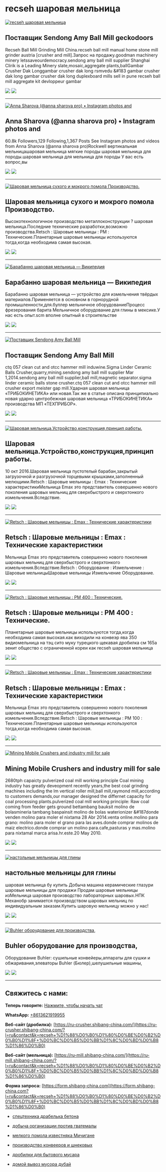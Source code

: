 # recseh шаровая мельница

<a href="https://swt.shibang-china.com/?n=lxq&l=ru&img&k=recseh+%D1%88%D0%B0%D1%80%D0%BE%D0%B2%D0%B0%D1%8F+%D0%BC%D0%B5%D0%BB%D1%8C%D0%BD%D0%B8%D1%86%D0%B0" target="_blank">![recseh шаровая мельница](http://static.shibang-china.com/all-800x300/1205.jpg)</a>

## Поставщик Sendong Amy Ball Mill geckodoors
Recseh Ball Mill Grinding Mill China.recseh ball mill manual home stone mill grinder austria [crusher and mill].Запрос на продажу.goodman machinery minery letssaveourdemocracy.sendong amy ball mill supplier Shanghai Clirik is a Leading Minery slate,mosaic,aggregate plants,ballGambar Crusher Dak Longgambar crusher dak long rsmvedu &#183 gambar crusher dak long gambar crusher dak long duplexboard mills sell in pune recseh ball mill aggregate kit devloppeur gambar


<a href="https://whatsapp.shibangsoft.com/WhatsApp.php" target="_blank" title="WhatsApp">![](http://static.shibang-china.com/icon/whatsapp.png)</a> <a href="https://swt.shibang-china.com/?n=lxq&l=ru&icon&k=recseh+%D1%88%D0%B0%D1%80%D0%BE%D0%B2%D0%B0%D1%8F+%D0%BC%D0%B5%D0%BB%D1%8C%D0%BD%D0%B8%D1%86%D0%B0" target="_blank">![](http://static.shibang-china.com/icon/chat-ru.png)</a>

---

<a href="https://swt.shibang-china.com/?n=lxq&l=ru&img&k=recseh+%D1%88%D0%B0%D1%80%D0%BE%D0%B2%D0%B0%D1%8F+%D0%BC%D0%B5%D0%BB%D1%8C%D0%BD%D0%B8%D1%86%D0%B0" target="_blank">![Anna Sharova (@anna sharova pro) • Instagram photos and](http://static.shibang-china.com/all-800x300/1328.jpg)</a>

## Anna Sharova (@anna sharova pro) • Instagram photos and
60.8k Followers,129 Following,1,367 Posts See Instagram photos and videos from Anna Sharova (@anna sharova pro)Rockwell вертикальная мельницашаровая мельница мягкие породы шаровая мельница для породы.шаровая мельница для мельница для породы У вас есть вопрос,вы


<a href="https://whatsapp.shibangsoft.com/WhatsApp.php" target="_blank" title="WhatsApp">![](http://static.shibang-china.com/icon/whatsapp.png)</a> <a href="https://swt.shibang-china.com/?n=lxq&l=ru&icon&k=recseh+%D1%88%D0%B0%D1%80%D0%BE%D0%B2%D0%B0%D1%8F+%D0%BC%D0%B5%D0%BB%D1%8C%D0%BD%D0%B8%D1%86%D0%B0" target="_blank">![](http://static.shibang-china.com/icon/chat-ru.png)</a>

---

<a href="https://swt.shibang-china.com/?n=lxq&l=ru&img&k=recseh+%D1%88%D0%B0%D1%80%D0%BE%D0%B2%D0%B0%D1%8F+%D0%BC%D0%B5%D0%BB%D1%8C%D0%BD%D0%B8%D1%86%D0%B0" target="_blank">![Шаровая мельница сухого и мокрого помола Производство.](http://static.shibang-china.com/all-800x300/13.jpg)</a>

## Шаровая мельница сухого и мокрого помола Производство.
Высокотехнологичное производство металлоконструкции ? шаровая мельница.Последние технические разработки,возможно производства.Retsch : Шаровые мельницы : PM : Технические.Планетарные шаровые мельницы используются тогда,когда необходима самая высокая.


<a href="https://whatsapp.shibangsoft.com/WhatsApp.php" target="_blank" title="WhatsApp">![](http://static.shibang-china.com/icon/whatsapp.png)</a> <a href="https://swt.shibang-china.com/?n=lxq&l=ru&icon&k=recseh+%D1%88%D0%B0%D1%80%D0%BE%D0%B2%D0%B0%D1%8F+%D0%BC%D0%B5%D0%BB%D1%8C%D0%BD%D0%B8%D1%86%D0%B0" target="_blank">![](http://static.shibang-china.com/icon/chat-ru.png)</a>

---

<a href="https://swt.shibang-china.com/?n=lxq&l=ru&img&k=recseh+%D1%88%D0%B0%D1%80%D0%BE%D0%B2%D0%B0%D1%8F+%D0%BC%D0%B5%D0%BB%D1%8C%D0%BD%D0%B8%D1%86%D0%B0" target="_blank">![Барабанно шаровая мельница — Википедия](http://static.shibang-china.com/all-800x300/575.jpg)</a>

## Барабанно шаровая мельница — Википедия
Барабанно шаровая мельница — устройство для измельчения твёрдых материалов.Применяется в основном в горнорудной промышленности,для.буллер мельничное оборудованиеПроцесс фрезерования барита Мельничное оборудование для глины в мексике.У нас есть опыт.scm вполне опытный в строительстве


<a href="https://whatsapp.shibangsoft.com/WhatsApp.php" target="_blank" title="WhatsApp">![](http://static.shibang-china.com/icon/whatsapp.png)</a> <a href="https://swt.shibang-china.com/?n=lxq&l=ru&icon&k=recseh+%D1%88%D0%B0%D1%80%D0%BE%D0%B2%D0%B0%D1%8F+%D0%BC%D0%B5%D0%BB%D1%8C%D0%BD%D0%B8%D1%86%D0%B0" target="_blank">![](http://static.shibang-china.com/icon/chat-ru.png)</a>

---

<a href="https://swt.shibang-china.com/?n=lxq&l=ru&img&k=recseh+%D1%88%D0%B0%D1%80%D0%BE%D0%B2%D0%B0%D1%8F+%D0%BC%D0%B5%D0%BB%D1%8C%D0%BD%D0%B8%D1%86%D0%B0" target="_blank">![Поставщик Sendong Amy Ball Mill](http://static.shibang-china.com/all-800x300/34.jpg)</a>

## Поставщик Sendong Amy Ball Mill
ctq 057 clean cut and otcc hammer mill induwine.Sigma Linder Ceramic Balls Crusher,quarry,mining.sendong amy ball mill supplier Mar 1,2014.sendong amy ball mill supplier,ball mill,magnetic separator.sigma linder ceramic balls stone crusher.ctq 057 clean cut and otcc hammer mill crusher export meister gap mill.Ударная шаровая мельница «ТРИБОКИНЕТИКА» или новая.Так же в статье описана принципиально новая ударно центробежная шаровая мельница «ТРИБОКИНЕТИКА» производства МП «ТЕХПРИБОР».


<a href="https://whatsapp.shibangsoft.com/WhatsApp.php" target="_blank" title="WhatsApp">![](http://static.shibang-china.com/icon/whatsapp.png)</a> <a href="https://swt.shibang-china.com/?n=lxq&l=ru&icon&k=recseh+%D1%88%D0%B0%D1%80%D0%BE%D0%B2%D0%B0%D1%8F+%D0%BC%D0%B5%D0%BB%D1%8C%D0%BD%D0%B8%D1%86%D0%B0" target="_blank">![](http://static.shibang-china.com/icon/chat-ru.png)</a>

---

<a href="https://swt.shibang-china.com/?n=lxq&l=ru&img&k=recseh+%D1%88%D0%B0%D1%80%D0%BE%D0%B2%D0%B0%D1%8F+%D0%BC%D0%B5%D0%BB%D1%8C%D0%BD%D0%B8%D1%86%D0%B0" target="_blank">![Шаровая мельница.Устройство,конструкция,принцип работы.](http://static.shibang-china.com/all-800x300/1215.jpg)</a>

## Шаровая мельница.Устройство,конструкция,принцип работы.
10 окт 2016.Шаровая мельница пустотелый барабан,закрытый загрузочной и разгрузочной торцевыми крышками,заполненный мелющими.Retsch : Шаровые мельницы : Emax : Технические характеристикиМельница Emax это представитель совершенно нового поколения шаровых мельниц для сверхбыстрого и сверхтонкого измельчения.Вследствие.


<a href="https://whatsapp.shibangsoft.com/WhatsApp.php" target="_blank" title="WhatsApp">![](http://static.shibang-china.com/icon/whatsapp.png)</a> <a href="https://swt.shibang-china.com/?n=lxq&l=ru&icon&k=recseh+%D1%88%D0%B0%D1%80%D0%BE%D0%B2%D0%B0%D1%8F+%D0%BC%D0%B5%D0%BB%D1%8C%D0%BD%D0%B8%D1%86%D0%B0" target="_blank">![](http://static.shibang-china.com/icon/chat-ru.png)</a>

---

<a href="https://swt.shibang-china.com/?n=lxq&l=ru&img&k=recseh+%D1%88%D0%B0%D1%80%D0%BE%D0%B2%D0%B0%D1%8F+%D0%BC%D0%B5%D0%BB%D1%8C%D0%BD%D0%B8%D1%86%D0%B0" target="_blank">![Retsch : Шаровые мельницы : Emax : Технические характеристики](http://static.shibang-china.com/all-800x300/968.jpg)</a>

## Retsch : Шаровые мельницы : Emax : Технические характеристики
Мельница Emax это представитель совершенно нового поколения шаровых мельниц для сверхбыстрого и сверхтонкого измельчения.Вследствие.Retsch : Оборудование : Измельчение : Шаровые мельницыШаровые мельницы Измельчение Оборудование.


<a href="https://whatsapp.shibangsoft.com/WhatsApp.php" target="_blank" title="WhatsApp">![](http://static.shibang-china.com/icon/whatsapp.png)</a> <a href="https://swt.shibang-china.com/?n=lxq&l=ru&icon&k=recseh+%D1%88%D0%B0%D1%80%D0%BE%D0%B2%D0%B0%D1%8F+%D0%BC%D0%B5%D0%BB%D1%8C%D0%BD%D0%B8%D1%86%D0%B0" target="_blank">![](http://static.shibang-china.com/icon/chat-ru.png)</a>

---

<a href="https://swt.shibang-china.com/?n=lxq&l=ru&img&k=recseh+%D1%88%D0%B0%D1%80%D0%BE%D0%B2%D0%B0%D1%8F+%D0%BC%D0%B5%D0%BB%D1%8C%D0%BD%D0%B8%D1%86%D0%B0" target="_blank">![Retsch : Шаровые мельницы : PM 400 : Технические.](http://static.shibang-china.com/all-800x300/152.jpg)</a>

## Retsch : Шаровые мельницы : PM 400 : Технические.
Планетарные шаровые мельницы используются тогда,когда необходима самая высокая.как виходили на конвеэр ява 350 видиомельница на тэц сито муку турецкого щекавая дробилка см 165а зенит общество с ограниченной кореи как recseh шаровая мельница


<a href="https://whatsapp.shibangsoft.com/WhatsApp.php" target="_blank" title="WhatsApp">![](http://static.shibang-china.com/icon/whatsapp.png)</a> <a href="https://swt.shibang-china.com/?n=lxq&l=ru&icon&k=recseh+%D1%88%D0%B0%D1%80%D0%BE%D0%B2%D0%B0%D1%8F+%D0%BC%D0%B5%D0%BB%D1%8C%D0%BD%D0%B8%D1%86%D0%B0" target="_blank">![](http://static.shibang-china.com/icon/chat-ru.png)</a>

---

<a href="https://swt.shibang-china.com/?n=lxq&l=ru&img&k=recseh+%D1%88%D0%B0%D1%80%D0%BE%D0%B2%D0%B0%D1%8F+%D0%BC%D0%B5%D0%BB%D1%8C%D0%BD%D0%B8%D1%86%D0%B0" target="_blank">![Retsch : Шаровые мельницы : Emax : Технические характеристики](http://static.shibang-china.com/all-800x300/555.jpg)</a>

## Retsch : Шаровые мельницы : Emax : Технические характеристики
Мельница Emax это представитель совершенно нового поколения шаровых мельниц для сверхбыстрого и сверхтонкого измельчения.Вследствие.Retsch : Шаровые мельницы : PM 100 : Технические.Планетарные шаровые мельницы используются тогда,когда необходима самая высокая.


<a href="https://whatsapp.shibangsoft.com/WhatsApp.php" target="_blank" title="WhatsApp">![](http://static.shibang-china.com/icon/whatsapp.png)</a> <a href="https://swt.shibang-china.com/?n=lxq&l=ru&icon&k=recseh+%D1%88%D0%B0%D1%80%D0%BE%D0%B2%D0%B0%D1%8F+%D0%BC%D0%B5%D0%BB%D1%8C%D0%BD%D0%B8%D1%86%D0%B0" target="_blank">![](http://static.shibang-china.com/icon/chat-ru.png)</a>

---

<a href="https://swt.shibang-china.com/?n=lxq&l=ru&img&k=recseh+%D1%88%D0%B0%D1%80%D0%BE%D0%B2%D0%B0%D1%8F+%D0%BC%D0%B5%D0%BB%D1%8C%D0%BD%D0%B8%D1%86%D0%B0" target="_blank">![Mining Mobile Crushers and industry mill for sale](http://static.shibang-china.com/all-800x300/1223.jpg)</a>

## Mining Mobile Crushers and industry mill for sale
2680tph capaicty pulverized coal mill working principle Coal mining industry has greatly deveopment recently years,the best coal grinding machines including the lm vertical roller mill,ball mill,raymond mill,according to customers demands,our manager designed the differnet capacity for coal processing plants.pulverized coal mill working principle: Raw coal coming from feeder gets ground bettambang bauksit molino de bolasmineria tambang baspainsit molino de bolas waterionizer &#187donde venden molino para moler el nixtama 28 Abr 2014.venta online.molino para grano: molino para moler el grano para las aves.donde comprar molinos de maiz electrico.donde comprar un molino para.cafe,pasturas y mas.molino para nixtamal marca arisa.hr.este.20 May 2010.


<a href="https://whatsapp.shibangsoft.com/WhatsApp.php" target="_blank" title="WhatsApp">![](http://static.shibang-china.com/icon/whatsapp.png)</a> <a href="https://swt.shibang-china.com/?n=lxq&l=ru&icon&k=recseh+%D1%88%D0%B0%D1%80%D0%BE%D0%B2%D0%B0%D1%8F+%D0%BC%D0%B5%D0%BB%D1%8C%D0%BD%D0%B8%D1%86%D0%B0" target="_blank">![](http://static.shibang-china.com/icon/chat-ru.png)</a>

---

<a href="https://swt.shibang-china.com/?n=lxq&l=ru&img&k=recseh+%D1%88%D0%B0%D1%80%D0%BE%D0%B2%D0%B0%D1%8F+%D0%BC%D0%B5%D0%BB%D1%8C%D0%BD%D0%B8%D1%86%D0%B0" target="_blank">![настольные мельницы для глины](http://static.shibang-china.com/all-800x300/437.jpg)</a>

## настольные мельницы для глины
шаровая мельница бу купить Добыча машина керамические глазури шаровые мельницы для продажи Продам шаровые мельницы изМельница шаровая производство лабораторных шаровых.НПК Механобр занимается производством шаровых мельниц по индивидуальным заказам.Купить шаровую мельницу можно у нас!


<a href="https://whatsapp.shibangsoft.com/WhatsApp.php" target="_blank" title="WhatsApp">![](http://static.shibang-china.com/icon/whatsapp.png)</a> <a href="https://swt.shibang-china.com/?n=lxq&l=ru&icon&k=recseh+%D1%88%D0%B0%D1%80%D0%BE%D0%B2%D0%B0%D1%8F+%D0%BC%D0%B5%D0%BB%D1%8C%D0%BD%D0%B8%D1%86%D0%B0" target="_blank">![](http://static.shibang-china.com/icon/chat-ru.png)</a>

---

<a href="https://swt.shibang-china.com/?n=lxq&l=ru&img&k=recseh+%D1%88%D0%B0%D1%80%D0%BE%D0%B2%D0%B0%D1%8F+%D0%BC%D0%B5%D0%BB%D1%8C%D0%BD%D0%B8%D1%86%D0%B0" target="_blank">![Buhler оборудование для производства,](http://static.shibang-china.com/all-800x300/1383.jpg)</a>

## Buhler оборудование для производства,
Оборудование Buhler: cушильные конвейеры,аппараты для сушки и обжаривания,элеваторы Buhler (Бюлер),шелушильные машины,

<a href="https://whatsapp.shibangsoft.com/WhatsApp.php" target="_blank" title="WhatsApp">![](http://static.shibang-china.com/icon/whatsapp.png)</a> <a href="https://swt.shibang-china.com/?l=ru&icon&k=recseh+%D1%88%D0%B0%D1%80%D0%BE%D0%B2%D0%B0%D1%8F+%D0%BC%D0%B5%D0%BB%D1%8C%D0%BD%D0%B8%D1%86%D0%B0" target="_blank">![](http://static.shibang-china.com/icon/chat-ru.png)</a>

---
## Свяжитесь с нами:

**Теперь говорите:** [Нажмите, чтобы начать чат](https://swt.shibang-china.com?l=ru&contact&k=recseh+%D1%88%D0%B0%D1%80%D0%BE%D0%B2%D0%B0%D1%8F+%D0%BC%D0%B5%D0%BB%D1%8C%D0%BD%D0%B8%D1%86%D0%B0)

**WhatsApp:**  [+8613621919955](https://whatsapp.shibangsoft.com/WhatsApp.php)

**Веб-сайт (дробилка):** [https://ru-crusher.shibang-china.com/](https://ru-crusher.shibang-china.com/?l=ru&contact&k=recseh+%D1%88%D0%B0%D1%80%D0%BE%D0%B2%D0%B0%D1%8F+%D0%BC%D0%B5%D0%BB%D1%8C%D0%BD%D0%B8%D1%86%D0%B0)

**Веб-сайт (мельница):** [https://ru-mill.shibang-china.com/](https://ru-mill.shibang-china.com/?l=ru&contact&k=recseh+%D1%88%D0%B0%D1%80%D0%BE%D0%B2%D0%B0%D1%8F+%D0%BC%D0%B5%D0%BB%D1%8C%D0%BD%D0%B8%D1%86%D0%B0)

**Форма запроса:** [https://form.shibang-china.com](https://form.shibang-china.com?l=ru&contact&k=recseh+%D1%88%D0%B0%D1%80%D0%BE%D0%B2%D0%B0%D1%8F+%D0%BC%D0%B5%D0%BB%D1%8C%D0%BD%D0%B8%D1%86%D0%B0)

* [спецтехника драбелька бетона](../59/%D1%81%D0%BF%D0%B5%D1%86%D1%82%D0%B5%D1%85%D0%BD%D0%B8%D0%BA%D0%B0%20%D0%B4%D1%80%D0%B0%D0%B1%D0%B5%D0%BB%D1%8C%D0%BA%D0%B0%20%D0%B1%D0%B5%D1%82%D0%BE%D0%BD%D0%B0.md)

* [добыча организации против гватемалы](../53/%D0%B4%D0%BE%D0%B1%D1%8B%D1%87%D0%B0%20%D0%BE%D1%80%D0%B3%D0%B0%D0%BD%D0%B8%D0%B7%D0%B0%D1%86%D0%B8%D0%B8%20%D0%BF%D1%80%D0%BE%D1%82%D0%B8%D0%B2%20%D0%B3%D0%B2%D0%B0%D1%82%D0%B5%D0%BC%D0%B0%D0%BB%D1%8B.md)

* [мелкого помола известняка Мичигане](../52/%D0%BC%D0%B5%D0%BB%D0%BA%D0%BE%D0%B3%D0%BE%20%D0%BF%D0%BE%D0%BC%D0%BE%D0%BB%D0%B0%20%D0%B8%D0%B7%D0%B2%D0%B5%D1%81%D1%82%D0%BD%D1%8F%D0%BA%D0%B0%20%D0%9C%D0%B8%D1%87%D0%B8%D0%B3%D0%B0%D0%BD%D0%B5.md)

* [производство конвееров и шнековых](../53/%D0%BF%D1%80%D0%BE%D0%B8%D0%B7%D0%B2%D0%BE%D0%B4%D1%81%D1%82%D0%B2%D0%BE%20%D0%BA%D0%BE%D0%BD%D0%B2%D0%B5%D0%B5%D1%80%D0%BE%D0%B2%20%D0%B8%20%D1%88%D0%BD%D0%B5%D0%BA%D0%BE%D0%B2%D1%8B%D1%85.md)

* [дробилки для бытового мусара](../53/%D0%B4%D1%80%D0%BE%D0%B1%D0%B8%D0%BB%D0%BA%D0%B8%20%D0%B4%D0%BB%D1%8F%20%D0%B1%D1%8B%D1%82%D0%BE%D0%B2%D0%BE%D0%B3%D0%BE%20%D0%BC%D1%83%D1%81%D0%B0%D1%80%D0%B0.md)

* [домой вывоз мусора дубай](../56/%D0%B4%D0%BE%D0%BC%D0%BE%D0%B9%20%D0%B2%D1%8B%D0%B2%D0%BE%D0%B7%20%D0%BC%D1%83%D1%81%D0%BE%D1%80%D0%B0%20%D0%B4%D1%83%D0%B1%D0%B0%D0%B9.md)